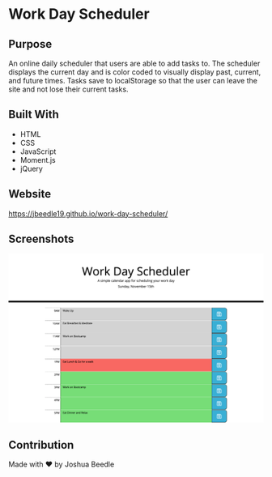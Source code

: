 # Work Day Scheduler

## Purpose
An online daily scheduler that users are able to add tasks to. The scheduler displays the current day and is color coded to visually display past, current, and future times. Tasks save to localStorage so that the user can leave the site and not lose their current tasks.

## Built With
* HTML
* CSS
* JavaScript
* Moment.js
* jQuery

## Website
https://jbeedle19.github.io/work-day-scheduler/

## Screenshots
![screenshot](./assets/images/screenshot.png)

## Contribution
Made with ❤️ by Joshua Beedle